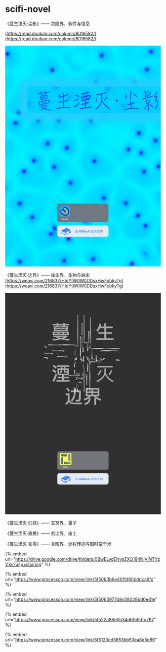 # scifi-novel

《蔓生湮灭·尘影》—— 灵隐界，软件与信息

[https://read.douban.com/column/8016582/](https://read.douban.com/column/8016582/)

![](.gitbook/assets/ping-mu-kuai-zhao-20200905-xia-wu-12.33.45.png)

《蔓生湮灭·边界》—— 往生界，生物与纳米[https://weavi.com/216837/HIdYtW0W0DDsxHwFxbkyTg](https://weavi.com/216837/HIdYtW0W0DDsxHwFxbkyTg)

![](.gitbook/assets/ping-mu-kuai-zhao-20200905-xia-wu-12.45.04.png)

《蔓生湮灭·幻妖》—— 玄冥界，量子

《蔓生湮灭·置换》—— 若尘界，废土

《蔓生湮灭·言零》—— 言晦界，远程传送与超时空干涉





{% embed url="https://drive.google.com/drive/folders/0BwELygENvsZXQ184NjViNTYzVXc?usp=sharing" %}

{% embed url="https://www.processon.com/view/link/5f5063b8e401fd60bddca9fd" %}

{% embed url="https://www.processon.com/view/link/5f5063977d9c08028bd0ed1e" %}

{% embed url="https://www.processon.com/view/link/5f522a86e0b34d6f59dfd797" %}

{% embed url="https://www.processon.com/view/link/5f5123cd5653bb53ea8e5e86" %}

